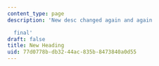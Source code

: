 ```yaml
---
content_type: page
description: 'New desc changed again and again

  final'
draft: false
title: New Heading
uid: 77d0778b-db32-44ac-835b-8473840a0d55
---
```

